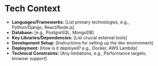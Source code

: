# Tech Context

*   **Languages/Frameworks:** [List primary technologies, e.g., Python/Django, React/Node.js]
*   **Database:** [e.g., PostgreSQL, MongoDB]
*   **Key Libraries/Dependencies:** [List crucial external tools]
*   **Development Setup:** [Instructions for setting up the dev environment]
*   **Deployment:** [How is it deployed? e.g., Docker, AWS Lambda]
*   **Technical Constraints:** [Any limitations, e.g., Performance targets, browser support] 